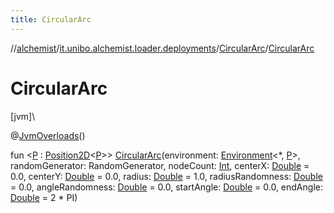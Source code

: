 ```yaml
---
title: CircularArc
---
```

//[alchemist](../../../index.html)/[it.unibo.alchemist.loader.deployments](../index.html)/[CircularArc](index.html)/[CircularArc](-circular-arc.html)



# CircularArc



[jvm]\




@[JvmOverloads](https://kotlinlang.org/api/latest/jvm/stdlib/kotlin.jvm/-jvm-overloads/index.html)()



fun <[P](index.html) : [Position2D](../../it.unibo.alchemist.model.interfaces/-position2-d/index.html)<[P](index.html)>> [CircularArc](-circular-arc.html)(environment: [Environment](../../it.unibo.alchemist.model.interfaces/-environment/index.html)<*, [P](index.html)>, randomGenerator: RandomGenerator, nodeCount: [Int](https://kotlinlang.org/api/latest/jvm/stdlib/kotlin/-int/index.html), centerX: [Double](https://kotlinlang.org/api/latest/jvm/stdlib/kotlin/-double/index.html) = 0.0, centerY: [Double](https://kotlinlang.org/api/latest/jvm/stdlib/kotlin/-double/index.html) = 0.0, radius: [Double](https://kotlinlang.org/api/latest/jvm/stdlib/kotlin/-double/index.html) = 1.0, radiusRandomness: [Double](https://kotlinlang.org/api/latest/jvm/stdlib/kotlin/-double/index.html) = 0.0, angleRandomness: [Double](https://kotlinlang.org/api/latest/jvm/stdlib/kotlin/-double/index.html) = 0.0, startAngle: [Double](https://kotlinlang.org/api/latest/jvm/stdlib/kotlin/-double/index.html) = 0.0, endAngle: [Double](https://kotlinlang.org/api/latest/jvm/stdlib/kotlin/-double/index.html) = 2 * PI)




